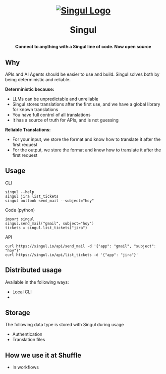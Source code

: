 <h1 align="center">

[![Singul Logo](https://shuffler.io/images/logos/singul.svg)](https://singul.io)

Singul

</h1>
<h4 align="center">
Connect to anything with a Singul line of code. Now open source 
</h4>

## Why
APIs and AI Agents should be easier to use and build. Singul solves both by being deterministic and reliable.

**Deterministic because:**
- LLMs can be unpredictable and unreliable
- Singul stores translations after the first use, and we have a global library for known translations
- You have full control of all translations
- It has a source of truth for APIs, and is not guessing

**Reliable Translations:**
- For your input, we store the format and know how to translate it after the first request
- For the output, we store the format and know how to translate it after the first request

## Usage
CLI
```
singul --help
singul jira list_tickets 
singul outlook send_mail --subject="hoy"
```

Code (python)
```
import singul
singul.send_mail("gmail", subject="hoy")
tickets = singul.list_tickets("jira")
```

API
```
curl https://singul.io/api/send_mail -d '{"app": "gmail", "subject": "hoy"}'
curl https://singul.io/api/list_tickets -d '{"app": "jira"}'
```

## Distributed usage
Available in the following ways:
- Local CLI
-  

## Storage
The following data type is stored with Singul during usage
- Authentication 
- Translation files

## How we use it at Shuffle
- In workflows 
